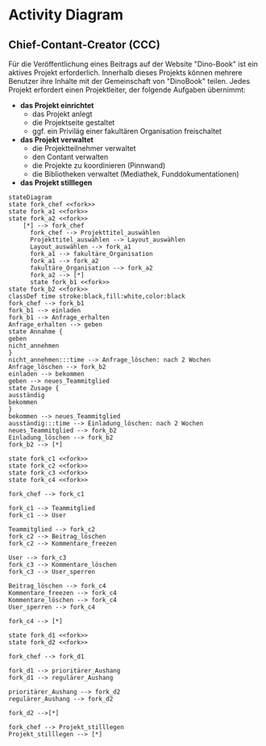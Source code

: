 # Activity Diagram

## Chief-Contant-Creator (CCC)

Für die Veröffentlichung eines Beitrags auf der Website "Dino-Book" ist ein aktives Projekt erforderlich. Innerhalb dieses Projekts können mehrere Benutzer ihre Inhalte mit der Gemeinschaft von "DinoBook" teilen. Jedes Projekt erfordert einen Projektleiter, der folgende Aufgaben übernimmt:

- **das Projekt einrichtet**
	- das Projekt anlegt
	- die Projektseite gestaltet
	- ggf. ein Priviläg einer fakultären Organisation freischaltet
- **das Projekt verwaltet**
	- die Projektteilnehmer verwaltet
	- den Contant verwalten
	- die Projekte zu koordinieren (Pinnwand)
	- die Bibliotheken verwaltet (Mediathek, Funddokumentationen)
- **das Projekt stilllegen**

```mermaid
stateDiagram
state fork_chef <<fork>>
state fork_a1 <<fork>>
state fork_a2 <<fork>>
    [*] --> fork_chef
	  fork_chef --> Projekttitel_auswählen
	  Projekttitel_auswählen --> Layout_auswählen
	  Layout_auswählen --> fork_a1
	  fork_a1 --> fakultäre_Organisation
	  fork_a1 --> fork_a2
	  fakultäre_Organisation --> fork_a2
	  fork_a2 --> [*]
	  state fork_b1 <<fork>>
state fork_b2 <<fork>>
classDef time stroke:black,fill:white,color:black
fork_chef --> fork_b1
fork_b1 --> einladen
fork_b1 --> Anfrage_erhalten
Anfrage_erhalten --> geben
state Annahme {
geben
nicht_annehmen
}
nicht_annehmen:::time --> Anfrage_löschen: nach 2 Wochen
Anfrage_löschen --> fork_b2
einladen --> bekommen
geben --> neues_Teammitglied
state Zusage {
ausständig
bekommen
}
bekommen --> neues_Teammitglied
ausständig:::time --> Einladung_löschen: nach 2 Wochen
neues_Teammitglied --> fork_b2
Einladung_löschen --> fork_b2
fork_b2 --> [*]

state fork_c1 <<fork>>
state fork_c2 <<fork>>
state fork_c3 <<fork>>
state fork_c4 <<fork>>

fork_chef --> fork_c1

fork_c1 --> Teammitglied
fork_c1 --> User

Teammitglied --> fork_c2
fork_c2 --> Beitrag_löschen
fork_c2 --> Kommentare_freezen

User --> fork_c3
fork_c3 --> Kommentare_löschen
fork_c3 --> User_sperren

Beitrag_löschen --> fork_c4
Kommentare_freezen --> fork_c4
Kommentare_löschen --> fork_c4
User_sperren --> fork_c4

fork_c4 --> [*]

state fork_d1 <<fork>>
state fork_d2 <<fork>>

fork_chef --> fork_d1

fork_d1 --> prioritärer_Aushang
fork_d1 --> regulärer_Aushang

prioritärer_Aushang --> fork_d2
regulärer_Aushang --> fork_d2

fork_d2 -->[*]

fork_chef --> Projekt_stilllegen
Projekt_stilllegen --> [*]
```
